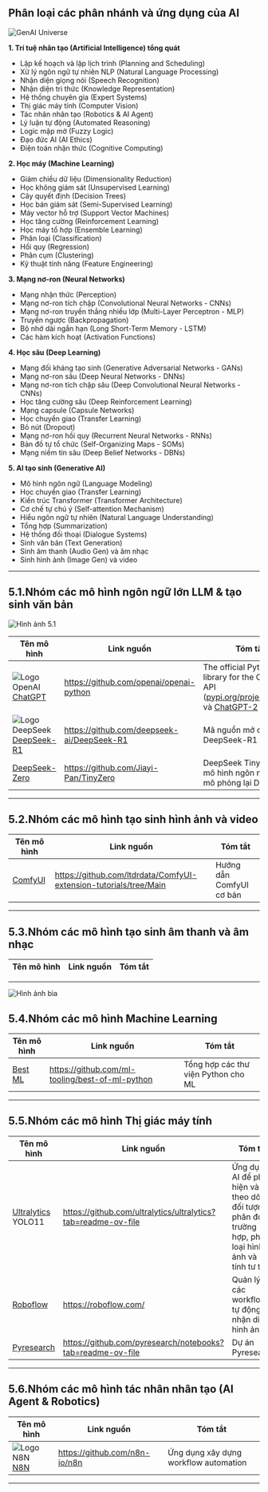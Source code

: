 ## Phân loại các phân nhánh và ứng dụng của AI

![GenAI Universe](https://www.lucid-analytics.ai/wp-content/uploads/2024/07/AI-2.png)

**1. Trí tuệ nhân tạo (Artificial Intelligence) tổng quát**
* Lập kế hoạch và lập lịch trình (Planning and Scheduling)
* Xử lý ngôn ngữ tự nhiên NLP (Natural Language Processing)
* Nhận diện giọng nói (Speech Recognition)
* Nhận diện tri thức (Knowledge Representation)
* Hệ thống chuyên gia (Expert Systems)
* Thị giác máy tính (Computer Vision)
* Tác nhân nhân tạo (Robotics & AI Agent)
* Lý luận tự động (Automated Reasoning)
* Logic mập mờ (Fuzzy Logic)
* Đạo đức AI (AI Ethics)
* Điện toán nhận thức (Cognitive Computing)

**2. Học máy (Machine Learning)**
* Giảm chiều dữ liệu (Dimensionality Reduction)
* Học không giám sát (Unsupervised Learning)
* Cây quyết định (Decision Trees)
* Học bán giám sát (Semi-Supervised Learning)
* Máy vector hỗ trợ (Support Vector Machines)
* Học tăng cường (Reinforcement Learning)
* Học máy tổ hợp (Ensemble Learning)
* Phân loại (Classification)
* Hồi quy (Regression)
* Phân cụm (Clustering)
* Kỹ thuật tính năng (Feature Engineering)

**3. Mạng nơ-ron (Neural Networks)**
* Mạng nhận thức (Perception)
* Mạng nơ-ron tích chập (Convolutional Neural Networks - CNNs)
* Mạng nơ-ron truyền thẳng nhiều lớp (Multi-Layer Perceptron - MLP)
* Truyền ngược (Backpropagation)
* Bộ nhớ dài ngắn hạn (Long Short-Term Memory - LSTM)
* Các hàm kích hoạt (Activation Functions)

**4. Học sâu (Deep Learning)**
* Mạng đối kháng tạo sinh (Generative Adversarial Networks - GANs)
* Mạng nơ-ron sâu (Deep Neural Networks - DNNs)
* Mạng nơ-ron tích chập sâu (Deep Convolutional Neural Networks - CNNs)
* Học tăng cường sâu (Deep Reinforcement Learning)
* Mạng capsule (Capsule Networks)
* Học chuyển giao (Transfer Learning)
* Bỏ nút (Dropout)
* Mạng nơ-ron hồi quy (Recurrent Neural Networks - RNNs)
* Bản đồ tự tổ chức (Self-Organizing Maps - SOMs)
* Mạng niềm tin sâu (Deep Belief Networks - DBNs)

**5. AI tạo sinh (Generative AI)**
* Mô hình ngôn ngữ (Language Modeling)
* Học chuyển giao (Transfer Learning)
* Kiến trúc Transformer (Transformer Architecture)
* Cơ chế tự chú ý (Self-attention Mechanism)
* Hiểu ngôn ngữ tự nhiên (Natural Language Understanding)
* Tổng hợp (Summarization)
* Hệ thống đối thoại (Dialogue Systems)
* Sinh văn bản (Text Generation)
* Sinh âm thanh (Audio Gen) và âm nhạc
* Sinh hình ảnh (Image Gen) và video

---

## 5.1.Nhóm các mô hình ngôn ngữ lớn LLM & tạo sinh văn bản
![[Hình ảnh 5.1](https://www.youtube.com/watch?v=feRlFMYnJcw&ab_channel=VIETECH)](https://i.ytimg.com/vi/feRlFMYnJcw/maxresdefault.jpg)

|Tên mô hình|Link nguồn|Tóm tắt|
|---|---|---|
|![Logo OpenAI](https://avatars.githubusercontent.com/u/14957082?s=48&v=4)[ChatGPT](https://github.com/openai/openai-python)|https://github.com/openai/openai-python|The official Python library for the OpenAI API ([pypi.org/project/openai](https://pypi.org/project/openai/)) và [ChatGPT-2](https://github.com/openai/gpt-2)|
|![Logo DeepSeek](https://avatars.githubusercontent.com/u/148330874?s=48&v=4) [DeepSeek-R1](https://github.com/deepseek-ai/DeepSeek-R1)|https://github.com/deepseek-ai/DeepSeek-R1|Mã nguồn mở của DeepSeek-R1 và [V3](https://github.com/deepseek-ai/DeepSeek-V3)|
|[DeepSeek-Zero](https://github.com/Jiayi-Pan/TinyZero)|https://github.com/Jiayi-Pan/TinyZero|DeepSeek Tiny Zero - mô hình ngôn ngữ nhỏ mô phỏng lại DeepSeek|


---

## 5.2.Nhóm các mô hình tạo sinh hình ảnh và video
|Tên mô hình|Link nguồn|Tóm tắt|
|---|---|---|
|[ComfyUI](https://github.com/ltdrdata/ComfyUI-extension-tutorials/tree/Main)|https://github.com/ltdrdata/ComfyUI-extension-tutorials/tree/Main|Hướng dẫn ComfyUI cơ bản|

---

## 5.3.Nhóm các mô hình tạo sinh âm thanh và âm nhạc
|Tên mô hình|Link nguồn|Tóm tắt|
|---|---|---|

---

![Hình ảnh bìa](https://briansolis.com/wp-content/uploads/2023/12/53404929226_98b2a28e3d_k-1024x916.jpg)

## 5.4.Nhóm các mô hình Machine Learning
|Tên mô hình|Link nguồn|Tóm tắt|
|---|---|---|
|[Best ML](https://github.com/ml-tooling/best-of-ml-python)|https://github.com/ml-tooling/best-of-ml-python|Tổng hợp các thư viện Python cho ML|

---

## 5.5.Nhóm các mô hình Thị giác máy tính
|Tên mô hình|Link nguồn|Tóm tắt|
|---|---|---|
|[Ultralytics](https://github.com/ultralytics/ultralytics?tab=readme-ov-file) YOLO11|https://github.com/ultralytics/ultralytics?tab=readme-ov-file|Ứng dụng AI để phát hiện và theo dõi đối tượng, phân đoạn trường hợp, phân loại hình ảnh và ước tính tư thế|
|[Roboflow](https://roboflow.com/)|https://roboflow.com/|Quản lý các workflow tự động về nhận diện hình ảnh|
|[Pyresearch](https://github.com/pyresearch/notebooks?tab=readme-ov-file)|https://github.com/pyresearch/notebooks?tab=readme-ov-file|Dự án Pyresearch|

---

## 5.6.Nhóm các mô hình tác nhân nhân tạo (AI Agent & Robotics)
|Tên mô hình|Link nguồn|Tóm tắt|
|---|---|---|
|![Logo N8N](https://avatars.githubusercontent.com/u/45487711?s=48&v=4) [N8N](https://github.com/n8n-io/n8n)|https://github.com/n8n-io/n8n|Ứng dụng xây dựng workflow automation|

---
